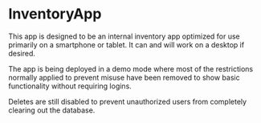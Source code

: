 # InventoryApp

This app is designed to be an internal inventory app optimized for use primarily on a smartphone or tablet. It can and will work on a desktop if desired.

The app is being deployed in a demo mode where most of the restrictions normally applied to prevent misuse have been removed to show basic functionality without requiring logins.

Deletes are still disabled to prevent unauthorized users from completely clearing out the database.

